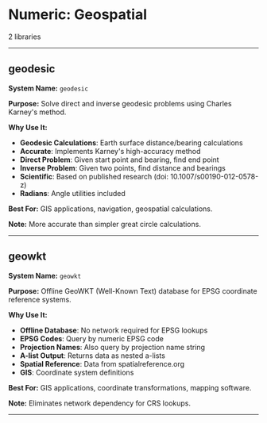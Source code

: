 # Numeric: Geospatial

2 libraries

---

## geodesic

**System Name:** `geodesic`

**Purpose:** Solve direct and inverse geodesic problems using Charles Karney's method.

**Why Use It:**
- **Geodesic Calculations**: Earth surface distance/bearing calculations
- **Accurate**: Implements Karney's high-accuracy method
- **Direct Problem**: Given start point and bearing, find end point
- **Inverse Problem**: Given two points, find distance and bearings
- **Scientific**: Based on published research (doi: 10.1007/s00190-012-0578-z)
- **Radians**: Angle utilities included

**Best For:** GIS applications, navigation, geospatial calculations.

**Note:** More accurate than simpler great circle calculations.

---


## geowkt

**System Name:** `geowkt`

**Purpose:** Offline GeoWKT (Well-Known Text) database for EPSG coordinate reference systems.

**Why Use It:**
- **Offline Database**: No network required for EPSG lookups
- **EPSG Codes**: Query by numeric EPSG code
- **Projection Names**: Also query by projection name string
- **A-list Output**: Returns data as nested a-lists
- **Spatial Reference**: Data from spatialreference.org
- **GIS**: Coordinate system definitions

**Best For:** GIS applications, coordinate transformations, mapping software.

**Note:** Eliminates network dependency for CRS lookups.

---


